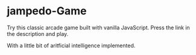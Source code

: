 # jampedo-Game
Try this classic arcade game built with vanilla JavaScript. Press the link in the description and play.

With a little bit of aritficial intelligence implemented.

